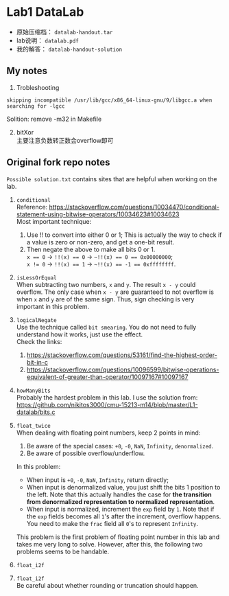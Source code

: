 # Lab1 DataLab
* 原始压缩档： `datalab-handout.tar`
* lab说明： `datalab.pdf`
* 我的解答： `datalab-handout-solution`

## My notes
1. Trobleshooting
  ```
  skipping incompatible /usr/lib/gcc/x86_64-linux-gnu/9/libgcc.a when searching for -lgcc
  ```
  Solition: remove -m32 in Makefile

2. bitXor  
   主要注意负数转正数会overflow即可

## Original fork repo notes
`Possible solution.txt` contains sites that are helpful when working on the lab. 

1. `conditional`  
    Reference: https://stackoverflow.com/questions/10034470/conditional-statement-using-bitwise-operators/10034623#10034623  
    Most important technique:
    1. Use !! to convert into either 0 or 1; This is actually the way to
    check if a value is zero or non-zero, and get a one-bit result.
    2. Then negate the above to make all bits 0 or 1.  
    `x == 0` -> `!!(x) == 0` -> `~!!(x) == 0 == 0x00000000`;  
    `x != 0` -> `!!(x) == 1` -> `~!!(x) == -1 == 0xffffffff`.  
  

2. `isLessOrEqual`  
    When subtracting two numbers, `x` and `y`. The result `x - y` could overflow. 
    The only case when `x - y` are guaranteed to not overflow is when `x` and `y`
    are of the same sign. Thus, sign checking is very important in this problem.  

3. `logicalNegate`   
    Use the technique called `bit smearing`. You do not need to fully 
    understand how it works, just use the effect.  
    Check the links:   
    1. https://stackoverflow.com/questions/53161/find-the-highest-order-bit-in-c  
    2. https://stackoverflow.com/questions/10096599/bitwise-operations-equivalent-of-greater-than-operator/10097167#10097167
4. `howManyBits`  
    Probably the hardest problem in this lab. I use the solution from:  
    https://github.com/nikitos3000/cmu-15213-m14/blob/master/L1-datalab/bits.c  
    
5. `float_twice`  
    When dealing with floating point numbers, keep 2 points in mind:  
    1. Be aware of the special cases: `+0`, `-0`, `NaN`, `Infinity`, `denormalized`.  
    2. Be aware of possible overflow/underflow.  

    In this problem:  
    - When input is `+0`, `-0`, `NaN`, `Infinity`, return directly;  
    - When input is denormalized value, you just shift the bits 1 position to the left. Note that this actually handles the case for **the transition from denormalized representation to normalized representation**.   
    - When input is normalized, increment the `exp` field by `1`. Note that if the `exp` fields becomes all `1`'s after the increment, overflow happens. You need to make the `frac` field all `0`'s to represent `Infinity`.  

    This problem is the first problem of floating point number in this lab and takes me very long to solve. However, after this, the following two problems seems to be handable.
6. `float_i2f`
7. `float_i2f`  
    Be careful about whether rounding or truncation should happen.
